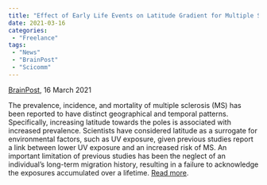 ```yaml
---
title: "Effect of Early Life Events on Latitude Gradient for Multiple Sclerosis"
date: 2021-03-16
categories:
 - "Freelance"
tags:
 - "News"
 - "BrainPost" 
 - "Scicomm"
---
```


<!--more-->

[BrainPost](https://www.brainpost.co/), 16 March 2021

The prevalence, incidence, and mortality of multiple sclerosis (MS) has been reported to have distinct geographical and temporal patterns. Specifically, increasing latitude towards the poles is associated with increased prevalence. Scientists have considered latitude as a surrogate for environmental factors, such as UV exposure, given previous studies report a link between lower UV exposure and an increased risk of MS. An important limitation of previous studies has been the neglect of an individual’s long-term migration history, resulting in a failure to acknowledge the exposures accumulated over a lifetime. [Read more](https://www.brainpost.co/weekly-brainpost/2021/3/16/effect-of-early-life-events-on-latitude-gradient-for-multiple-sclerosis-zsg9f). 